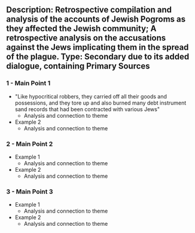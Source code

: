 Description: Retrospective compilation and analysis of the accounts of Jewish Pogroms as they affected the Jewish community; A retrospective analysis on the accusations against the Jews implicating them in the spread of the plague. 
Type: Secondary due to its added dialogue, containing Primary Sources
-

### 1 - Main Point 1
- "Like hypocritical robbers, they carried off all their goods and possessions, and they tore up and also burned many debt instrument sand records that had been contracted with various Jews"
	- Analysis and connection to theme
- Example 2
	- Analysis and connection to theme
### 2 - Main Point 2
- Example 1
	- Analysis and connection to theme
- Example 2
	- Analysis and connection to theme

### 3 - Main Point 3
- Example 1
	- Analysis and connection to theme
- Example 2
	- Analysis and connection to theme